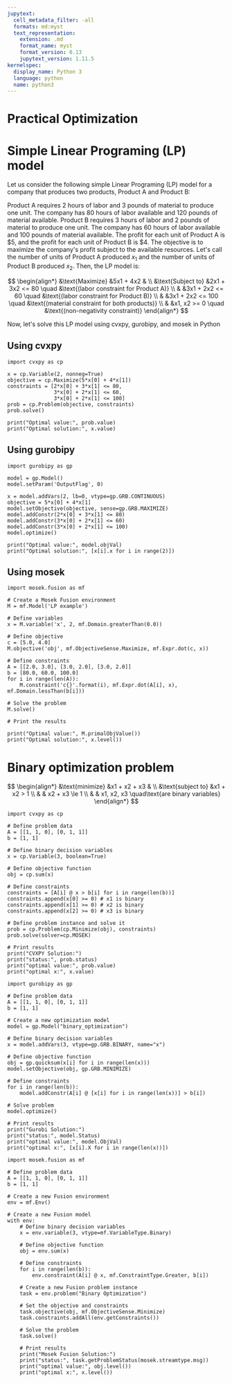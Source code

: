 ```yaml
---
jupytext:
  cell_metadata_filter: -all
  formats: md:myst
  text_representation:
    extension: .md
    format_name: myst
    format_version: 0.13
    jupytext_version: 1.11.5
kernelspec:
  display_name: Python 3
  language: python
  name: python3
---
```


# Practical Optimization

# Simple Linear Programing (LP) model
Let us consider the following simple Linear Programing (LP) model for a company that produces two products, Product A and Product B:

Product A requires 2 hours of labor and 3 pounds of material to produce one unit. The company has 80 hours of labor available and 120 pounds of material available.
Product B requires 3 hours of labor and 2 pounds of material to produce one unit. The company has 60 hours of labor available and 100 pounds of material available.
The profit for each unit of Product A is \$5, and the profit for each unit of Product B is \$4.
The objective is to maximize the company's profit subject to the available resources. Let's call the number of units of Product A produced $x_1$ and the number of units of Product B produced $x_2$. Then, the LP model is:

$$
\begin{align*}
&\text{Maximize} &5x1 + 4x2 & \\
&\text{Subject to} &2x1 + 3x2 <= 80   \quad &\text{(labor constraint for Product A)} \\
& &3x1 + 2x2 <= 60  \quad &\text{(labor constraint for Product B)} \\
& &3x1 + 2x2 <= 100 \quad &\text{(material constraint for both products)} \\
& &x1, x2 >= 0      \quad &\text{(non-negativity constraint)}
\end{align*}
$$

Now, let's solve this LP model using cvxpy, gurobipy, and mosek in Python

## Using cvxpy

```{code-cell}
import cvxpy as cp

x = cp.Variable(2, nonneg=True)
objective = cp.Maximize(5*x[0] + 4*x[1])
constraints = [2*x[0] + 3*x[1] <= 80,
               3*x[0] + 2*x[1] <= 60,
               3*x[0] + 2*x[1] <= 100]
prob = cp.Problem(objective, constraints)
prob.solve()

print("Optimal value:", prob.value)
print("Optimal solution:", x.value)
```

## Using gurobipy

```{code-cell}
import gurobipy as gp

model = gp.Model()
model.setParam('OutputFlag', 0)

x = model.addVars(2, lb=0, vtype=gp.GRB.CONTINUOUS)
objective = 5*x[0] + 4*x[1]
model.setObjective(objective, sense=gp.GRB.MAXIMIZE)
model.addConstr(2*x[0] + 3*x[1] <= 80)
model.addConstr(3*x[0] + 2*x[1] <= 60)
model.addConstr(3*x[0] + 2*x[1] <= 100)
model.optimize()

print("Optimal value:", model.objVal)
print("Optimal solution:", [x[i].x for i in range(2)])
```

## Using mosek
```{code-cell}
import mosek.fusion as mf

# Create a Mosek Fusion environment
M = mf.Model('LP example')

# Define variables
x = M.variable('x', 2, mf.Domain.greaterThan(0.0))

# Define objective
c = [5.0, 4.0]
M.objective('obj', mf.ObjectiveSense.Maximize, mf.Expr.dot(c, x))

# Define constraints
A = [[2.0, 3.0], [3.0, 2.0], [3.0, 2.0]]
b = [80.0, 60.0, 100.0]
for i in range(len(A)):
    M.constraint('c{}'.format(i), mf.Expr.dot(A[i], x), mf.Domain.lessThan(b[i]))

# Solve the problem
M.solve()

# Print the results

print("Optimal value:", M.primalObjValue()) 
print("Optimal solution:", x.level())
```    
# Binary optimization problem 
$$
\begin{align*}
&\text{minimize} &x1 + x2 + x3 & \\
&\text{subject to} &x1 + x2 > 1 \\
& & x2 + x3 \le 1 \\
& & x1, x2, x3 \quad\text{are binary variables}
\end{align*}
$$ 

```{code-cell}
import cvxpy as cp

# Define problem data
A = [[1, 1, 0], [0, 1, 1]]
b = [1, 1]

# Define binary decision variables
x = cp.Variable(3, boolean=True)

# Define objective function
obj = cp.sum(x)

# Define constraints
constraints = [A[i] @ x > b[i] for i in range(len(b))]
constraints.append(x[0] >= 0) # x1 is binary
constraints.append(x[1] >= 0) # x2 is binary
constraints.append(x[2] >= 0) # x3 is binary

# Define problem instance and solve it
prob = cp.Problem(cp.Minimize(obj), constraints)
prob.solve(solver=cp.MOSEK)

# Print results
print("CVXPY Solution:")
print("status:", prob.status)
print("optimal value:", prob.value)
print("optimal x:", x.value)
```

```{code-cell}
import gurobipy as gp

# Define problem data
A = [[1, 1, 0], [0, 1, 1]]
b = [1, 1]

# Create a new optimization model
model = gp.Model("binary_optimization")

# Define binary decision variables
x = model.addVars(3, vtype=gp.GRB.BINARY, name="x")

# Define objective function
obj = gp.quicksum(x[i] for i in range(len(x)))
model.setObjective(obj, gp.GRB.MINIMIZE)

# Define constraints
for i in range(len(b)):
    model.addConstr(A[i] @ [x[i] for i in range(len(x))] > b[i])

# Solve problem
model.optimize()

# Print results
print("Gurobi Solution:")
print("status:", model.Status)
print("optimal value:", model.ObjVal)
print("optimal x:", [x[i].X for i in range(len(x))])
```

```{code-cell}
import mosek.fusion as mf

# Define problem data
A = [[1, 1, 0], [0, 1, 1]]
b = [1, 1]

# Create a new Fusion environment
env = mf.Env()

# Create a new Fusion model
with env:
    # Define binary decision variables
    x = env.variable(3, vtype=mf.VariableType.Binary)

    # Define objective function
    obj = env.sum(x)

    # Define constraints
    for i in range(len(b)):
        env.constraint(A[i] @ x, mf.ConstraintType.Greater, b[i])

    # Create a new Fusion problem instance
    task = env.problem("Binary Optimization")

    # Set the objective and constraints
    task.objective(obj, mf.ObjectiveSense.Minimize)
    task.constraints.addAll(env.getConstraints())

    # Solve the problem
    task.solve()

    # Print results
    print("Mosek Fusion Solution:")
    print("status:", task.getProblemStatus(mosek.streamtype.msg))
    print("optimal value:", obj.level())
    print("optimal x:", x.level())
```
